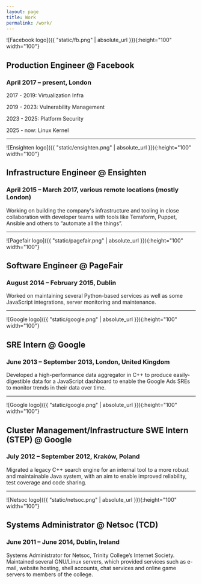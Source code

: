 ```yaml
---
layout: page
title: Work
permalink: /work/
---
```


![Facebook logo]({{ "static/fb.png" | absolute_url }}){:height="100" width="100"}

## Production Engineer @ Facebook

### April 2017 – present, London

2017 - 2019: Virtualization Infra

2019 - 2023: Vulnerability Management

2023 - 2025: Platform Security

2025 - now: Linux Kernel

---

![Ensighten logo]({{ "static/ensighten.png" | absolute_url }}){:height="100" width="100"}

## Infrastructure Engineer @ Ensighten

### April 2015 – March 2017, various remote locations (mostly London)

Working on building the company's infrastructure and tooling in close collaboration with developer teams with tools like Terraform, Puppet, Ansible and others to “automate all the things”.

---

![Pagefair logo]({{ "static/pagefair.png" | absolute_url }}){:height="100" width="100"}

## Software Engineer @ PageFair

### August 2014 – February 2015, Dublin


Worked on maintaining several Python-based services as well as some JavaScript integrations, server monitoring and maintenance.

---

![Google logo]({{ "static/google.png" | absolute_url }}){:height="100" width="100"}

## SRE Intern @ Google

### June 2013 – September 2013, London, United Kingdom

Developed a high-performance data aggregator in C++ to produce easily-digestible data for a JavaScript dashboard to enable the Google Ads SREs to monitor trends in their data over time.

---

![Google logo]({{ "static/google.png" | absolute_url }}){:height="100" width="100"}

## Cluster Management/Infrastructure SWE Intern (STEP) @ Google

### July 2012 – September 2012, Kraków, Poland

Migrated a legacy C++ search engine for an internal tool to a more robust and maintainable Java system, with an aim to enable improved reliability, test coverage and code sharing.

---

![Netsoc logo]({{ "static/netsoc.png" | absolute_url }}){:height="100" width="100"}

## Systems Administrator @ Netsoc (TCD)
### June 2011 – June 2014, Dublin, Ireland

Systems Administrator for Netsoc, Trinity College’s Internet Society. Maintained several GNU/Linux servers, which provided services such as e-mail, website hosting, shell accounts, chat services and online game servers to members of the college.
